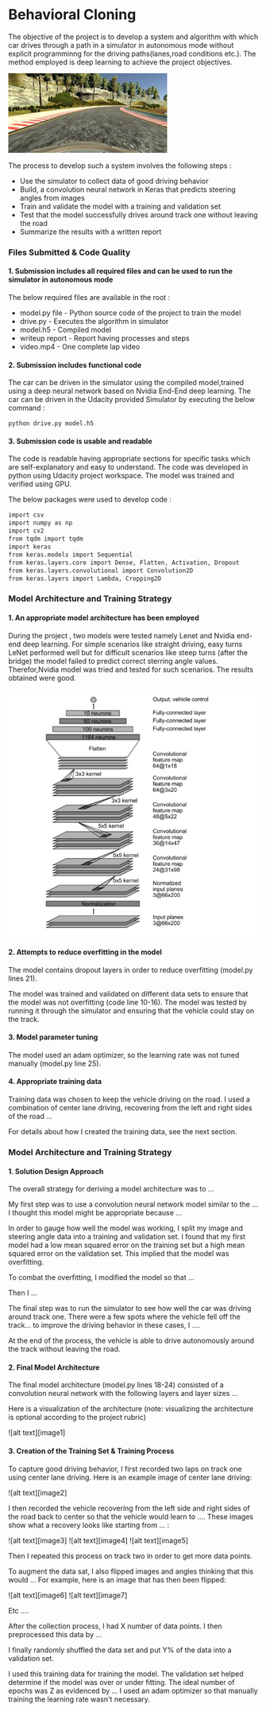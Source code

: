 # **Behavioral Cloning** 

The objective of the project is to develop a system and algorithm with which  car drives through a path in a simulator in autonomous mode without explicit programminng for the driving paths(lanes,road conditions etc.). The method employed is deep learning to achieve the project objectives. 

![Simulator Image](./examples/Set2_center_2016_12_01_13_33_05_194.jpg)

The process to develop such a system involves the following steps :  
* Use the simulator to collect data of good driving behavior
* Build, a convolution neural network in Keras that predicts steering angles from images
* Train and validate the model with a training and validation set
* Test that the model successfully drives around track one without leaving the road
* Summarize the results with a written report

### Files Submitted & Code Quality

#### 1. Submission includes all required files and can be used to run the simulator in autonomous mode
The below required files are available in the root :
* model.py file - Python source code of the project to train the model
* drive.py - Executes the algorithm in simulator
* model.h5 - Compiled model
* writeup report - Report having processes and steps
* video.mp4 - One complete lap video

#### 2. Submission includes functional code
The car can be driven in the simulator using the compiled model,trained using a deep neural network based on Nvidia End-End deep learning. The car can be driven in the Udacity provided Simulator by executing the below command : 

```
python drive.py model.h5
```

#### 3. Submission code is usable and readable
The code is readable having appropriate sections for specific tasks which are self-explanatory and easy to understand.  The code was developed in python using Udacity project workspace. The model was trained and verified using GPU. 

The below packages were used to develop code : 
```
import csv
import numpy as np
import cv2
from tqdm import tqdm 
import keras
from keras.models import Sequential
from keras.layers.core import Dense, Flatten, Activation, Dropout
from keras.layers.convolutional import Convolution2D
from keras.layers import Lambda, Cropping2D
```

### Model Architecture and Training Strategy

#### 1. An appropriate model architecture has been employed

During the project , two models were tested namely Lenet and Nvidia end-end deep learning. For simple scenarios like straight driving, easy turns LeNet performed well but for difficult scenarios like steep turns (after the bridge) the model failed to predict correct sterring angle values. Therefor,Nvidia model was tried and tested for such scenarios. The results obtained were good.

![Nvidia Architecture](./examples/Nvidia_Architecture.JPG)



#### 2. Attempts to reduce overfitting in the model

The model contains dropout layers in order to reduce overfitting (model.py lines 21). 

The model was trained and validated on different data sets to ensure that the model was not overfitting (code line 10-16). The model was tested by running it through the simulator and ensuring that the vehicle could stay on the track.

#### 3. Model parameter tuning

The model used an adam optimizer, so the learning rate was not tuned manually (model.py line 25).

#### 4. Appropriate training data

Training data was chosen to keep the vehicle driving on the road. I used a combination of center lane driving, recovering from the left and right sides of the road ... 

For details about how I created the training data, see the next section. 

### Model Architecture and Training Strategy

#### 1. Solution Design Approach

The overall strategy for deriving a model architecture was to ...

My first step was to use a convolution neural network model similar to the ... I thought this model might be appropriate because ...

In order to gauge how well the model was working, I split my image and steering angle data into a training and validation set. I found that my first model had a low mean squared error on the training set but a high mean squared error on the validation set. This implied that the model was overfitting. 

To combat the overfitting, I modified the model so that ...

Then I ... 

The final step was to run the simulator to see how well the car was driving around track one. There were a few spots where the vehicle fell off the track... to improve the driving behavior in these cases, I ....

At the end of the process, the vehicle is able to drive autonomously around the track without leaving the road.

#### 2. Final Model Architecture

The final model architecture (model.py lines 18-24) consisted of a convolution neural network with the following layers and layer sizes ...

Here is a visualization of the architecture (note: visualizing the architecture is optional according to the project rubric)

![alt text][image1]

#### 3. Creation of the Training Set & Training Process

To capture good driving behavior, I first recorded two laps on track one using center lane driving. Here is an example image of center lane driving:

![alt text][image2]

I then recorded the vehicle recovering from the left side and right sides of the road back to center so that the vehicle would learn to .... These images show what a recovery looks like starting from ... :

![alt text][image3]
![alt text][image4]
![alt text][image5]

Then I repeated this process on track two in order to get more data points.

To augment the data sat, I also flipped images and angles thinking that this would ... For example, here is an image that has then been flipped:

![alt text][image6]
![alt text][image7]

Etc ....

After the collection process, I had X number of data points. I then preprocessed this data by ...


I finally randomly shuffled the data set and put Y% of the data into a validation set. 

I used this training data for training the model. The validation set helped determine if the model was over or under fitting. The ideal number of epochs was Z as evidenced by ... I used an adam optimizer so that manually training the learning rate wasn't necessary.
